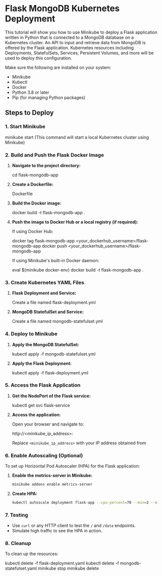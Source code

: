 # Flask MongoDB Kubernetes Deployment

This tutorial will show you how to use Minikube to deploy a Flask application written in Python that is connected to a MongoDB database on a Kubernetes cluster. An API to input and retrieve data from MongoDB is offered by the Flask application. Kubernetes resources including Deployments, StatefulSets, Services, Persistent Volumes, and more will be used to deploy this configuration.

Make sure the following are installed on your system:

- Minikube
- Kubectl
- Docker
- Python 3.8 or later
- Pip (for managing Python packages)

## Steps to Deploy

### 1. Start Minikube

minikube start (This command will start a local Kubernetes cluster using Minikube)

### 2. Build and Push the Flask Docker Image

1. **Navigate to the project directory:**

   cd flask-mongodb-app

2. **Create a Dockerfile:**

   Dockerfile

3. **Build the Docker image:**

   docker build -t flask-mongodb-app .

4. **Push the image to Docker Hub or a local registry (if required):**

   If using Docker Hub:

   docker tag flask-mongodb-app <your_dockerhub_username>/flask-mongodb-app
   docker push <your_dockerhub_username>/flask-mongodb-app
   
   If using Minikube's built-in Docker daemon:

   eval $(minikube docker-env)
   docker build -t flask-mongodb-app .

### 3. Create Kubernetes YAML Files

1. **Flask Deployment and Service:**

   Create a file named flask-deployment.yml

2. **MongoDB StatefulSet and Service:**

   Create a file named mongodb-statefulset.yml
   
### 4. Deploy to Minikube

1. **Apply the MongoDB StatefulSet:**

   kubectl apply -f mongodb-statefulset.yml

2. **Apply the Flask Deployment:**

   kubectl apply -f flask-deployment.yml

### 5. Access the Flask Application

1. **Get the NodePort of the Flask service:**

   kubectl get svc flask-service

2. **Access the application:**

   Open your browser and navigate to:

   http://<minikube_ip_address>:<NodePort>

   Replace `<minikube_ip_address>` with your IP address obtained from

### 6. Enable Autoscaling (Optional)

To set up Horizontal Pod Autoscaler (HPA) for the Flask application:

1. **Enable the metrics-server in Minikube:**

   ```bash
   minikube addons enable metrics-server
   ```

2. **Create HPA:**

   ```bash
   kubectl autoscale deployment flask-app --cpu-percent=70 --min=2 --max=5
   ```

### 7. Testing

- Use `curl` or any HTTP client to test the `/` and `/data` endpoints.
- Simulate high traffic to see the HPA in action.

### 8. Cleanup

To clean up the resources:

kubectl delete -f flask-deployment.yaml
kubectl delete -f mongodb-statefulset.yaml
minikube stop
minikube delete
